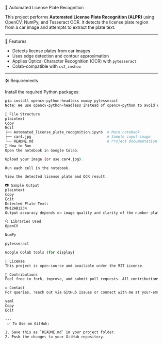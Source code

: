 🚗 Automated License Plate Recognition

This project performs **Automated License Plate Recognition (ALPR)** using OpenCV, NumPy, and Tesseract OCR. It detects the license plate region from a car image and attempts to extract the plate text.

---
 📌 Features

- Detects license plates from car images
- Uses edge detection and contour approximation
- Applies Optical Character Recognition (OCR) with `pytesseract`
- Colab-compatible with `cv2_imshow`

---

🛠️ Requirements

Install the required Python packages:

```bash
pip install opencv-python-headless numpy pytesseract
Note: We use opencv-python-headless instead of opencv-python to avoid display issues in headless environments like Google Colab.

📂 File Structure
plaintext
Copy
Edit
├── Automated_license_plate_recognition.ipynb  # Main notebook
├── car4.jpg                                   # Sample input image
└── README.md                                  # Project documentation
🚀 How to Run
Open the notebook in Google Colab.

Upload your image (or use car4.jpg).

Run each cell in the notebook.

View the detected license plate and OCR result.

📷 Sample Output
plaintext
Copy
Edit
Detected Plate Text:
MH12AB1234
Output accuracy depends on image quality and clarity of the number plate.

🔍 Libraries Used
OpenCV

NumPy

pytesseract

Google Colab tools (for display)

📘 License
This project is open-source and available under the MIT License.

🤝 Contributions
Feel free to fork, improve, and submit pull requests. All contributions are welcome!

✉️ Contact
For queries, reach out via GitHub Issues or connect with me at your-email@example.com

yaml
Copy
Edit

---
 ✅ To Use on GitHub:

1. Save this as `README.md` in your project folder.
2. Push the changes to your GitHub repository.

